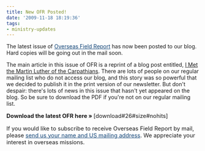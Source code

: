 ```yaml
---
title: New OFR Posted!
date: '2009-11-18 18:19:36'
tags:
- ministry-updates
---
```


The latest issue of <a style="color: #114477; text-decoration: underline;" href="http://www.ofreport.com/download-ofr/">Overseas Field Report</a> has now been posted to our blog. Hard copies will be going out in the mail soon.

The main article in this issue of OFR is a reprint of a blog post entitled, <a href="http://www.ofreport.com/2009/06/fatherstepan">I Met the Martin Luther of the Carpathians</a>. There are lots of people on our regular mailing list who do not access our blog, and this story was so powerful that we decided to publish it in the print version of our newsletter. But don't despair: there's lots of news in this issue that hasn't yet appeared on the blog. So be sure to download the PDF if you're not on our regular mailing list.
<p style="font-size: 1.05em;"><strong>Download the latest OFR here » </strong>[download#26#size#nohits]</p>
<p style="font-size: 1.05em;">If you would like to subscribe to receive Overseas Field Report by mail, please <a style="color: #114477; text-decoration: underline;" href="http://www.ofreport.com/contact-us/">send us your name and US mailing address</a>. We appreciate your interest in overseas missions.</p>
